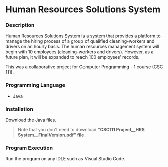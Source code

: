 # Human Resources Solutions System
### Description
Human Resources Solutions System is a system that provides a platform to manage the hiring process of a group of qualified cleaning-workers and drivers on an hourly basis. The human resources management system will begin with 10 employees (cleaning-workers and drivers). However, as a future plan, it will be expanded to reach 100 employees’ records.

This was a collaborative project for Computer Programming - 1 course (CSC 111).

### Programming Language
- Java
### Installation
Download the Java files.
> Note that you don't need to download **"CSC111 Project__HRS System__FinalVersion.pdf" file**.
### Program Execution
Run the program on any IDLE such as Visual Studio Code.
